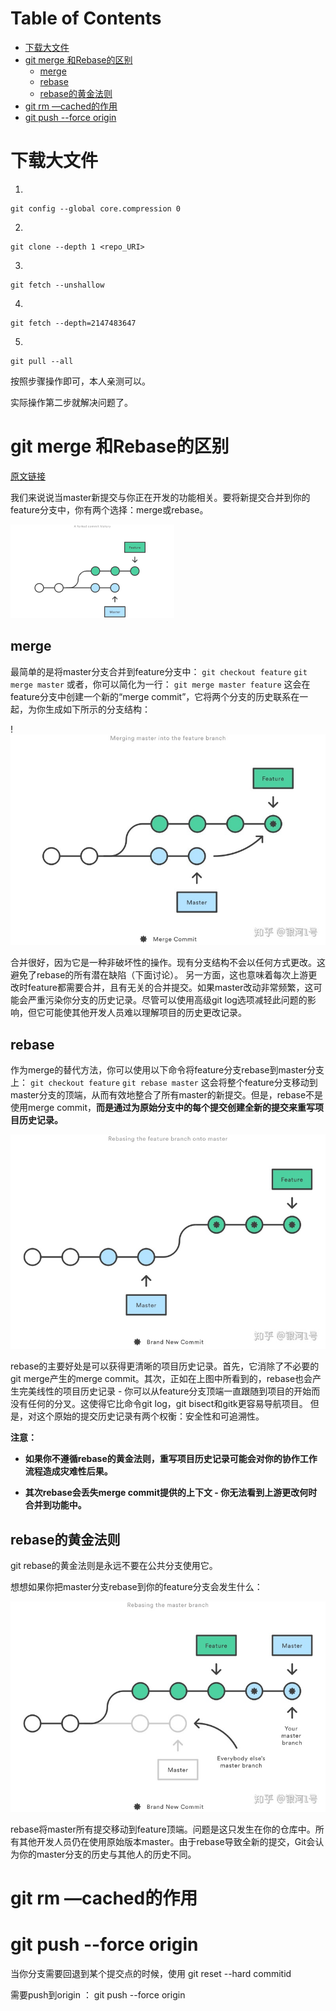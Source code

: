 # Table of Contents

* [下载大文件](#下载大文件)
* [git merge 和Rebase的区别](#git-merge-和rebase的区别)
  * [merge](#merge)
  * [rebase](#rebase)
  * [rebase的黄金法则](#rebase的黄金法则)
* [git rm —cached的作用](#git-rm-cached的作用)
* [git push --force origin](#git-push---force-origin)


# 下载大文件

1.

```
git config --global core.compression 0
```

2.

```
git clone --depth 1 <repo_URI>
```

3.

```
git fetch --unshallow 
```

4.

```
git fetch --depth=2147483647
```

5.

```
git pull --all
```

按照步骤操作即可，本人亲测可以。


实际操作第二步就解决问题了。



# git merge 和Rebase的区别


[原文链接](https://zhuanlan.zhihu.com/p/57872388)

我们来说说当master新提交与你正在开发的功能相关。要将新提交合并到你的feature分支中，你有两个选择：merge或rebase。

![下载](.images/下载.png)




## merge

  最简单的是将master分支合并到feature分支中：
  `git checkout feature`
  `git merge master`
  或者，你可以简化为一行：
  `git merge master feature`
  这会在feature分支中创建一个新的“merge commit”，它将两个分支的历史联系在一起，为你生成如下所示的分支结构：

  !![v2-bf9cf3d71fed71fa53b67990f72cf3e6_720w](.images/v2-bf9cf3d71fed71fa53b67990f72cf3e6_720w-1640742566849.jpg)

合并很好，因为它是一种非破坏性的操作。现有分支结构不会以任何方式更改。这避免了rebase的所有潜在缺陷（下面讨论）。
另一方面，这也意味着每次上游更改时feature都需要合并，且有无关的合并提交。如果master改动非常频繁，这可能会严重污染你分支的历史记录。尽管可以使用高级git log选项减轻此问题的影响，但它可能使其他开发人员难以理解项目的历史更改记录。

## rebase

  

作为merge的替代方法，你可以使用以下命令将feature分支rebase到master分支上：
`git checkout feature`
`git rebase master`
这会将整个feature分支移动到master分支的顶端，从而有效地整合了所有master的新提交。但是，rebase不是使用merge commit，**而是通过为原始分支中的每个提交创建全新的提交来重写项目历史记录。**


![v2-f9d33ae2f44c22fe09fb3892b14d495c_720w](.images/v2-f9d33ae2f44c22fe09fb3892b14d495c_720w.jpg)

rebase的主要好处是可以获得更清晰的项目历史记录。首先，它消除了不必要的git merge产生的merge commit。其次，正如在上图中所看到的，rebase也会产生完美线性的项目历史记录 - 你可以从feature分支顶端一直跟随到项目的开始而没有任何的分叉。这使得它比命令git log，git bisect和gitk更容易导航项目。
但是，对这个原始的提交历史记录有两个权衡：安全性和可追溯性。

**注意：**

+ **如果你不遵循rebase的黄金法则，重写项目历史记录可能会对你的协作工作流程造成灾难性后果。**

+ **其次rebase会丢失merge commit提供的上下文 - 你无法看到上游更改何时合并到功能中。**



## rebase的黄金法则

git rebase的黄金法则是永远不要在公共分支使用它。

想想如果你把master分支rebase到你的feature分支会发生什么：

![v2-1235aa02eaf432c7bfc2ca078980929c_720w](.images/v2-1235aa02eaf432c7bfc2ca078980929c_720w.jpg)

rebase将master所有提交移动到feature顶端。问题是这只发生在你的仓库中。所有其他开发人员仍在使用原始版本master。由于rebase导致全新的提交，Git会认为你的master分支的历史与其他人的历史不同。



# git rm —cached的作用







# git push --force origin

当你分支需要回退到某个提交点的时候，使用 git reset --hard  commitid

需要push到origin  ： git push --force origin
